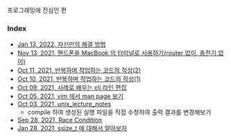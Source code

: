 프로그래밍에 진심인 편
### Index

- [Jan 13, 2022, 자신만의 해결 방법](contents/article/20220113)
- [Nov 13, 2021, 핸드폰을 MacBook 의 터미널로 사용하기(router 없이, 충전기 없이)](contents/article/20211113)
- [Oct 11, 2021, 반복하며 작업하는 코드의 작성(2)](contents/article/20211011)
- [Oct 10, 2021, 반복하며 작업하는 코드의 작성(1)](contents/article/20211010)
- [Oct 09, 2021, 사례로 배우는 cli 라인 편집](contents/article/20211009)
- [Oct 05, 2021, vim 에서 man page 보기](contents/article/20211005)
- [Oct 03, 2021, unix_lecture_notes](contents/article/20211003)
	- compile 하여 생성된 실행 파일을 직접 수정하여 출력 결과를 변경해보기
- [Sep 28, 2021, Race Condition](contents/article/20210928)
- [Jan 28, 2021, ssize\_t 에 대해서 알아보자](contents/article/20210128)
